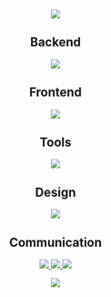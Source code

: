 <div align="center">

<img src="https://capsule-render.vercel.app/api?type=waving&color=87CEEB&height=180&section=header&text=Welcome%20to%20My%20GitHub!&fontSize=35&fontColor=fff&animation=twinkling&fontAlignY=35" />

## Backend
<p>
  <img src="https://skillicons.dev/icons?i=java,c" />
</p>

## Frontend
<p>
  <img src="https://skillicons.dev/icons?i=html,css,js,react" />
</p>

## Tools
<p>
  <img src="https://skillicons.dev/icons?i=vscode,idea,visualstudio,notion" />
</p>

## Design
<p>
  <img src="https://skillicons.dev/icons?i=figma,ps,ai" />
</p>

## Communication
<p>
  <a href="mailto:s2522@e-mirim.hs.kr">
    <img src="https://skillicons.dev/icons?i=gmail" />
  </a>
  <a href="https://instagram.com/y.zan.ox" target="_blank">
    <img src="https://skillicons.dev/icons?i=instagram" />
  </a>
  <a href="https://discord.com" target="_blank">
    <img src="https://skillicons.dev/icons?i=discord" />
  </a>
</p>

<img src="https://capsule-render.vercel.app/api?type=waving&color=87CEEB&height=120&section=footer"/>

</div>
